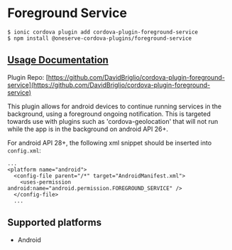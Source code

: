 # Foreground Service

```text
$ ionic cordova plugin add cordova-plugin-foreground-service
$ npm install @oneserve-cordova-plugins/foreground-service
```

## [Usage Documentation](https://oneserve.gitbook.io/oneserve-cordova-plugins/plugins/foreground-service/)

Plugin Repo: [https://github.com/DavidBriglio/cordova-plugin-foreground-service](https://github.com/DavidBriglio/cordova-plugin-foreground-service)

This plugin allows for android devices to continue running services in the background, using a foreground ongoing notification. This is targeted towards use with plugins such as 'cordova-geolocation' that will not run while the app is in the background on android API 26+.

For android API 28+, the following xml snippet should be inserted into `config.xml`:

```text
...
<platform name="android">
  <config-file parent="/*" target="AndroidManifest.xml">
    <uses-permission android:name="android.permission.FOREGROUND_SERVICE" />
  </config-file>
  ...
```

## Supported platforms

* Android

